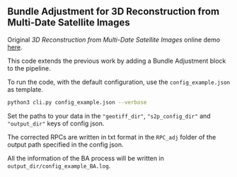 ## Bundle Adjustment for 3D Reconstruction from Multi-Date Satellite Images

Original *3D Reconstruction from Multi-Date Satellite Images* online demo [here](https://gfacciol.github.io/IS18/).

This code extends the previous work by adding a Bundle Adjustment block to the pipeline.

To run the code, with the default configuration, use the `config_example.json` as template.

```bash
python3 cli.py config_example.json --verbose
```
Set the paths to your data in the `"geotiff_dir"`, `"s2p_config_dir"` and `"output_dir"` keys of config json.

The corrected RPCs are written in txt format in the `RPC_adj` folder of the output path specified in the config json.

All the information of the BA process will be written in `output_dir/config_example_BA.log`.

